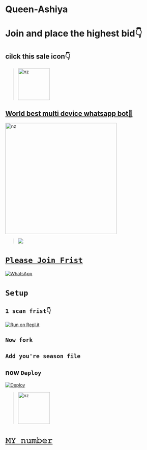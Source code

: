 # Queen-Ashiya <p align="center">


# Join and place the highest bid👇
## cilck this sale icon👇
> <a href="https://chat.whatsapp.com/GY0Nyy3uGfXJLzbKFvAACy"><img src="https://www.onlygfx.com/wp-content/uploads/2020/05/sale-stamp-2.png" alt="nz" width="100"/>



## World best multi device whatsapp bot🖤

<img src="https://i.ibb.co/fNQdj2h/Qeen-Ashiya.jpg" alt="nz" width="350"/>

</p>

> <a href="https://youtube.com/channel/UChP2lplECA2eZGCYLy_QeRA"><img src="https://img.shields.io/badge/Tutorial-Video-ff0000?style=for-the-badge&logo=youtube&logoColor=ff000000&link=https://www.youtube.com/c/BOTINDO" /><br>

# `Please Join Frist`
<a href="https://chat.whatsapp.com/LWOdea4zvErAHkLNuAQkoP"><img alt="WhatsApp" src="https://img.shields.io/badge/-Whatsapp%20Group-lightgrey?style=for-the-badge&logo=whatsapp&logoColor=white"/></a>

# `Setup`

## `1 scan frist👇`
[![Run on Repl.it](https://repl.it/badge/github/quiec/whatsAlfa)](https://replit.com/@nexusNw/M-D-SCANNER-V2?v=1?outputonly=1&lite=1#index.js)

## `Now fork`

## `Add you're season file`

## now `Deploy`
[![Deploy](https://www.herokucdn.com/deploy/button.svg)](https://heroku.com/deploy?template=https://github.com/apnavpn/Queen-Ashiya)


> <a href="https://github.com/BlackPanther-svg/Queen-Ashiya/discussions"><img src="https://user-images.githubusercontent.com/105980099/177285430-7c7c67f1-30b2-43d1-a30c-667682c4e320.png" alt="nz" width="100"/> 

# [`𝙼𝚈 𝚗𝚞𝚖𝚋𝚎𝚛`](http://wa.me/94741671668)

